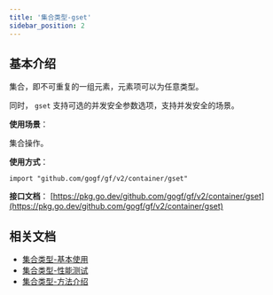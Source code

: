 ```yaml
---
title: '集合类型-gset'
sidebar_position: 2
---
```


## 基本介绍

集合，即不可重复的一组元素，元素项可以为任意类型。

同时， `gset` 支持可选的并发安全参数选项，支持并发安全的场景。

**使用场景**：

集合操作。

**使用方式**：

```
import "github.com/gogf/gf/v2/container/gset"
```

**接口文档**： [https://pkg.go.dev/github.com/gogf/gf/v2/container/gset](https://pkg.go.dev/github.com/gogf/gf/v2/container/gset)

## 相关文档

- [集合类型-基本使用](/docs/组件列表/数据结构/集合类型-gset/集合类型-基本使用)
- [集合类型-性能测试](/docs/组件列表/数据结构/集合类型-gset/集合类型-性能测试)
- [集合类型-方法介绍](/docs/组件列表/数据结构/集合类型-gset/集合类型-方法介绍)